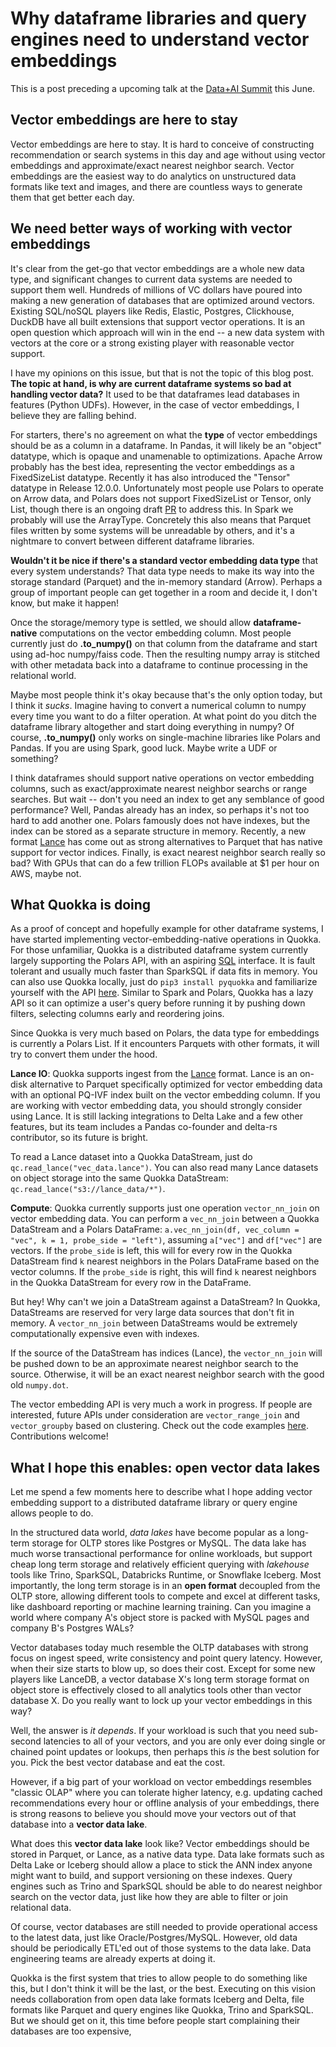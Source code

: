 # Why dataframe libraries and query engines need to understand vector embeddings

This is a post preceding a upcoming talk at the [Data+AI Summit](https://www.databricks.com/dataaisummit/) this June. 

## Vector embeddings are here to stay

Vector embeddings are here to stay. It is hard to conceive of constructing recommendation or search systems in this day and age without using vector embeddings and approximate/exact nearest neighbor search. Vector embeddings are the easiest way to do analytics on unstructured data formats like text and images, and there are countless ways to generate them that get better each day.

## We need better ways of working with vector embeddings

It's clear from the get-go that vector embeddings are a whole new data type, and significant changes to current data systems are needed to support them well. Hundreds of millions of VC dollars have poured into making a new generation of databases that are optimized around vectors. Existing SQL/noSQL players like Redis, Elastic, Postgres, Clickhouse, DuckDB have all built extensions that support vector operations. It is an open question which approach will win in the end -- a new data system with vectors at the core or a strong existing player with reasonable vector support.

I have my opinions on this issue, but that is not the topic of this blog post. **The topic at hand, is why are current dataframe systems so bad at handling vector data?** It used to be that dataframes lead databases in features (Python UDFs). However, in the case of vector embeddings, I believe they are falling behind.

For starters, there's no agreement on what the **type** of vector embeddings should be as a column in a dataframe. In Pandas, it will likely be an "object" datatype, which is opaque and unamenable to optimizations. Apache Arrow probably has the best idea, representing the vector embeddings as a FixedSizeList datatype. Recently it has also introduced the "Tensor" datatype in Release 12.0.0. Unfortunately most people use Polars to operate on Arrow data, and Polars does not support FixedSizeList or Tensor, only List, though there is an ongoing draft [PR](https://github.com/pola-rs/polars/pull/8342) to address this. In Spark we probably will use the ArrayType. Concretely this also means that Parquet files written by some systems will be unreadable by others, and it's a nightmare to convert between different dataframe libraries. 

**Wouldn't it be nice if there's a standard vector embedding data type** that every system understands? That data type needs to make its way into the storage standard (Parquet) and the in-memory standard (Arrow). Perhaps a group of important people can get together in a room and decide it, I don't know, but make it happen!

 Once the storage/memory type is settled, we should allow **dataframe-native** computations on the vector embedding column. Most people currently just do **.to_numpy()** on that column from the dataframe and start using ad-hoc numpy/faiss code. Then the resulting numpy array is stitched with other metadata back into a dataframe to continue processing in the relational world. 

Maybe most people think it's okay because that's the only option today, but I think it *sucks*. Imagine having to convert a numerical column to numpy every time you want to do a filter operation. At what point do you ditch the dataframe library altogether and start doing everything in numpy? Of course, **.to_numpy()** only works on single-machine libraries like Polars and Pandas. If you are using Spark, good luck. Maybe write a UDF or something? 

I think dataframes should support native operations on vector embedding columns, such as exact/approximate nearest neighbor searchs or range searches. But wait -- don't you need an index to get any semblance of good performance? Well, Pandas already has an index, so perhaps it's not too hard to add another one. Polars famously does not have indexes, but the index can be stored as a separate structure in memory. Recently, a new format [Lance](https://github.com/eto-ai/lance) has come out as strong alternatives to Parquet that has native support for vector indices. Finally, is exact nearest neighbor search really so bad? With GPUs that can do a few trillion FLOPs available at $1 per hour on AWS, maybe not. 

## What Quokka is doing

As a proof of concept and hopefully example for other dataframe systems, I have started implementing vector-embedding-native operations in Quokka. For those unfamiliar, Quokka is a distributed dataframe system currently largely supporting the Polars API, with an aspiring [SQL](https://github.com/marsupialtail/quokka/blob/master/pyquokka/sql.py) interface. It is fault tolerant and usually much faster than SparkSQL if data fits in memory. You can also use Quokka locally, just do `pip3 install pyquokka` and familiarize yourself with the API [here](https://marsupialtail.github.io/quokka/simple/). Similar to Spark and Polars, Quokka has a lazy API so it can optimize a user's query before running it by pushing down filters, selecting columns early and reordering joins.

Since Quokka is very much based on Polars, the data type for embeddings is currently a Polars List. If it encounters Parquets with other formats, it will try to convert them under the hood.

**Lance IO**: Quokka supports ingest from the [Lance](https://github.com/eto-ai/lance) format. Lance is an on-disk alternative to Parquet specifically optimized for vector embedding data with an optional PQ-IVF index built on the vector embedding column. If you are working with vector embedding data, you should strongly consider using Lance. It is still lacking integrations to Delta Lake and a few other features, but its team includes a Pandas co-founder and delta-rs contributor, so its future is bright.

To read a Lance dataset into a Quokka DataStream, just do `qc.read_lance("vec_data.lance")`. You can also read many Lance datasets on object storage into the same Quokka DataStream: `qc.read_lance("s3://lance_data/*")`. 

**Compute**: Quokka currently supports just one operation `vector_nn_join` on vector embedding data. You can perform a `vec_nn_join` between a Quokka DataStream and a Polars DataFrame: `a.vec_nn_join(df, vec_column = "vec", k = 1, probe_side = "left")`, assuming `a["vec"]` and `df["vec"]` are vectors. If the `probe_side` is left, this will for every row in the Quokka DataStream find `k` nearest neighbors in the Polars DataFrame based on the vector columns. If the `probe_side` is right, this will find `k` nearest neighbors in the Quokka DataStream for every row in the DataFrame. 

But hey! Why can't we join a DataStream against a DataStream? In Quokka, DataStreams are reserved for very large data sources that don't fit in memory. A `vector_nn_join` between DataStreams would be extremely computationally expensive even with indexes.

If the source of the DataStream has indices (Lance), the `vector_nn_join` will be pushed down to be an approximate nearest neighbor search to the source. Otherwise, it will be an exact nearest neighbor search with the good old `numpy.dot`.

The vector embedding API is very much a work in progress. If people are interested, future APIs under consideration are `vector_range_join` and `vector_groupby` based on clustering. Check out the code examples [here](https://github.com/marsupialtail/quokka/blob/master/apps/vectors/do_lance.py). Contributions welcome!

## What I hope this enables: open vector data lakes

Let me spend a few moments here to describe what I hope adding vector embedding support to a distributed dataframe library or query engine allows people to do.

In the structured data world, *data lakes* have become popular as a long-term storage for OLTP stores like Postgres or MySQL. The data lake has much worse transactional performance for online workloads, but support cheap long term storage and relatively efficient querying with *lakehouse* tools like Trino, SparkSQL, Databricks Runtime, or Snowflake Iceberg. Most importantly, the long term storage is in an **open format** decoupled from the OLTP store, allowing different tools to compete and excel at different tasks, like dashboard reporting or machine learning training. Can you imagine a world where company A's object store is packed with MySQL pages and company B's Postgres WALs?

Vector databases today much resemble the OLTP databases with strong focus on ingest speed, write consistency and point query latency. However, when their size starts to blow up, so does their cost. Except for some new players like LanceDB, a vector database X's long term storage format on object store is effectively closed to all analytics tools other than vector database X. Do you really want to lock up your vector embeddings in this way?

Well, the answer is *it depends*. If your workload is such that you need sub-second latencies to all of your vectors, and you are only ever doing single or chained point updates or lookups, then perhaps this *is* the best solution for you. Pick the best vector database and eat the cost.

However, if a big part of your workload on vector embeddings resembles "classic OLAP" where you can tolerate higher latency, e.g. updating cached recommendations every hour or offline analysis of your embeddings, there is strong reasons to believe you should move your vectors out of that database into a **vector data lake**.

What does this **vector data lake** look like? Vector embeddings should be stored in Parquet, or Lance, as a native data type. Data lake formats such as Delta Lake or Iceberg should allow a place to stick the ANN index anyone might want to build, and support versioning on these indexes. Query engines such as Trino and SparkSQL should be able to do nearest neighbor search on the vector data, just like how they are able to filter or join relational data.

Of course, vector databases are still needed to provide operational access to the latest data, just like Oracle/Postgres/MySQL. However, old data should be periodically ETL'ed out of those systems to the data lake. Data engineering teams are already experts at doing it.

Quokka is the first system that tries to allow people to do something like this, but I don't think it will be the last, or the best. Executing on this vision needs collaboration from open data lake formats Iceberg and Delta, file formats like Parquet and query engines like Quokka, Trino and SparkSQL. But we should get on it, this time before people start complaining their databases are too expensive,
